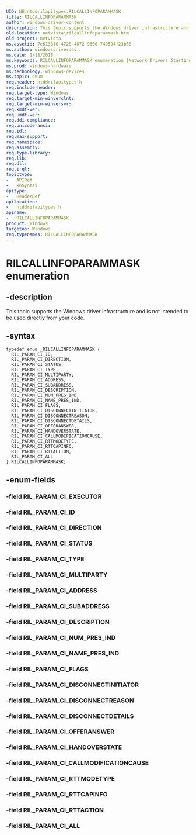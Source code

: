```yaml
---
UID: NE:ntddrilapitypes.RILCALLINFOPARAMMASK
title: RILCALLINFOPARAMMASK
author: windows-driver-content
description: This topic supports the Windows driver infrastructure and is not intended to be used directly from your code.
old-location: netvista\rilcallinfoparammask.htm
old-project: netvista
ms.assetid: 7e6138f6-4728-4072-9600-749594f23b68
ms.author: windowsdriverdev
ms.date: 1/18/2018
ms.keywords: RILCALLINFOPARAMMASK enumeration [Network Drivers Starting with Windows Vista], RIL_PARAM_CI_RTTACTION, RIL_PARAM_CI_MULTIPARTY, ntddrilapitypes/RIL_PARAM_CI_ADDRESS, RIL_PARAM_CI_ID, RIL_PARAM_CI_FLAGS, ntddrilapitypes/RIL_PARAM_CI_RTTMODETYPE, RIL_PARAM_CI_CALLMODIFICATIONCAUSE, RIL_PARAM_CI_ALL, RIL_PARAM_CI_STATUS, ntddrilapitypes/RIL_PARAM_CI_ID, netvista.rilcallinfoparammask, RIL_PARAM_CI_SUBADDRESS, ntddrilapitypes/RIL_PARAM_CI_MULTIPARTY, ntddrilapitypes/RIL_PARAM_CI_DESCRIPTION, ntddrilapitypes/RIL_PARAM_CI_DISCONNECTREASON, RIL_PARAM_CI_RTTMODETYPE, ntddrilapitypes/RIL_PARAM_CI_OFFERANSWER, ntddrilapitypes/RIL_PARAM_CI_DISCONNECTINITIATOR, RIL_PARAM_CI_DESCRIPTION, ntddrilapitypes/RIL_PARAM_CI_DIRECTION, ntddrilapitypes/RIL_PARAM_CI_RTTCAPINFO, RIL_PARAM_CI_DISCONNECTDETAILS, ntddrilapitypes/RIL_PARAM_CI_ALL, ntddrilapitypes/RIL_PARAM_CI_STATUS, RIL_PARAM_CI_NAME_PRES_IND, ntddrilapitypes/RIL_PARAM_CI_FLAGS, ntddrilapitypes/RIL_PARAM_CI_NUM_PRES_IND, ntddrilapitypes/RILCALLINFOPARAMMASK, RIL_PARAM_CI_DIRECTION, RIL_PARAM_CI_DISCONNECTINITIATOR, RIL_PARAM_CI_DISCONNECTREASON, ntddrilapitypes/RIL_PARAM_CI_SUBADDRESS, ntddrilapitypes/RIL_PARAM_CI_TYPE, RIL_PARAM_CI_OFFERANSWER, ntddrilapitypes/RIL_PARAM_CI_NAME_PRES_IND, ntddrilapitypes/RIL_PARAM_CI_CALLMODIFICATIONCAUSE, RIL_PARAM_CI_NUM_PRES_IND, ntddrilapitypes/RIL_PARAM_CI_DISCONNECTDETAILS, RILCALLINFOPARAMMASK, RIL_PARAM_CI_RTTCAPINFO, RIL_PARAM_CI_HANDOVERSTATE, RIL_PARAM_CI_ADDRESS, ntddrilapitypes/RIL_PARAM_CI_RTTACTION, RIL_PARAM_CI_TYPE, ntddrilapitypes/RIL_PARAM_CI_HANDOVERSTATE
ms.prod: windows-hardware
ms.technology: windows-devices
ms.topic: enum
req.header: ntddrilapitypes.h
req.include-header: 
req.target-type: Windows
req.target-min-winverclnt: 
req.target-min-winversvr: 
req.kmdf-ver: 
req.umdf-ver: 
req.ddi-compliance: 
req.unicode-ansi: 
req.idl: 
req.max-support: 
req.namespace: 
req.assembly: 
req.type-library: 
req.lib: 
req.dll: 
req.irql: 
topictype: 
-	APIRef
-	kbSyntax
apitype: 
-	HeaderDef
apilocation: 
-	ntddrilapitypes.h
apiname: 
-	RILCALLINFOPARAMMASK
product: Windows
targetos: Windows
req.typenames: RILCALLINFOPARAMMASK
---
```


# RILCALLINFOPARAMMASK enumeration


## -description


This topic supports the Windows driver infrastructure and is not intended to be used directly from your code.


## -syntax


````
typedef enum _RILCALLINFOPARAMMASK { 
  RIL_PARAM_CI_ID,
  RIL_PARAM_CI_DIRECTION,
  RIL_PARAM_CI_STATUS,
  RIL_PARAM_CI_TYPE,
  RIL_PARAM_CI_MULTIPARTY,
  RIL_PARAM_CI_ADDRESS,
  RIL_PARAM_CI_SUBADDRESS,
  RIL_PARAM_CI_DESCRIPTION,
  RIL_PARAM_CI_NUM_PRES_IND,
  RIL_PARAM_CI_NAME_PRES_IND,
  RIL_PARAM_CI_FLAGS,
  RIL_PARAM_CI_DISCONNECTINITIATOR,
  RIL_PARAM_CI_DISCONNECTREASON,
  RIL_PARAM_CI_DISCONNECTDETAILS,
  RIL_PARAM_CI_OFFERANSWER,
  RIL_PARAM_CI_HANDOVERSTATE,
  RIL_PARAM_CI_CALLMODIFICATIONCAUSE,
  RIL_PARAM_CI_RTTMODETYPE,
  RIL_PARAM_CI_RTTCAPINFO,
  RIL_PARAM_CI_RTTACTION,
  RIL_PARAM_CI_ALL
} RILCALLINFOPARAMMASK;
````


## -enum-fields




### -field RIL_PARAM_CI_EXECUTOR



### -field RIL_PARAM_CI_ID



### -field RIL_PARAM_CI_DIRECTION



### -field RIL_PARAM_CI_STATUS



### -field RIL_PARAM_CI_TYPE



### -field RIL_PARAM_CI_MULTIPARTY



### -field RIL_PARAM_CI_ADDRESS



### -field RIL_PARAM_CI_SUBADDRESS



### -field RIL_PARAM_CI_DESCRIPTION



### -field RIL_PARAM_CI_NUM_PRES_IND



### -field RIL_PARAM_CI_NAME_PRES_IND



### -field RIL_PARAM_CI_FLAGS



### -field RIL_PARAM_CI_DISCONNECTINITIATOR



### -field RIL_PARAM_CI_DISCONNECTREASON



### -field RIL_PARAM_CI_DISCONNECTDETAILS



### -field RIL_PARAM_CI_OFFERANSWER



### -field RIL_PARAM_CI_HANDOVERSTATE



### -field RIL_PARAM_CI_CALLMODIFICATIONCAUSE



### -field RIL_PARAM_CI_RTTMODETYPE



### -field RIL_PARAM_CI_RTTCAPINFO



### -field RIL_PARAM_CI_RTTACTION



### -field RIL_PARAM_CI_ALL


